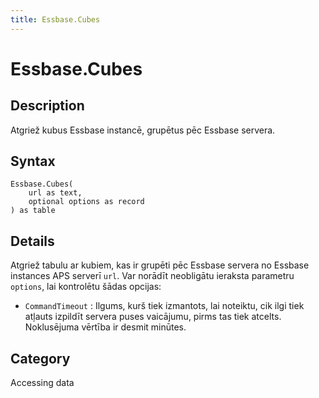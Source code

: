 ```yaml
---
title: Essbase.Cubes
---
```


# Essbase.Cubes


## Description

Atgriež kubus Essbase instancē, grupētus pēc Essbase servera.


## Syntax

```powerquery
Essbase.Cubes(
    url as text,
    optional options as record
) as table
```


## Details

Atgriež tabulu ar kubiem, kas ir grupēti pēc Essbase servera no Essbase instances APS serverī <code>url</code>. Var norādīt neobligātu ieraksta parametru <code>options</code>, lai kontrolētu šādas opcijas:    <ul><li><code>CommandTimeout</code> : Ilgums, kurš tiek izmantots, lai noteiktu, cik ilgi tiek atļauts izpildīt servera puses vaicājumu, pirms tas tiek atcelts. Noklusējuma vērtība ir desmit minūtes.</li></ul>



## Category
Accessing data
